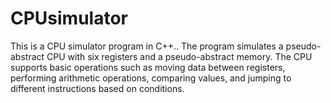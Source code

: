 # CPUsimulator

This is a CPU simulator program in C++.. The program simulates a pseudo-abstract CPU with six registers and a pseudo-abstract memory. The CPU supports basic operations such as moving data between registers, performing arithmetic operations, comparing values, and jumping to different instructions based on conditions.
